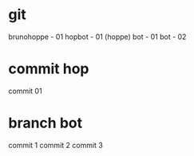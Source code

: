 # git
brunohoppe - 01
hopbot - 01 (hoppe)
bot - 01
bot - 02

# commit hop
commit 01
# branch bot
commit 1
commit 2
commit 3
